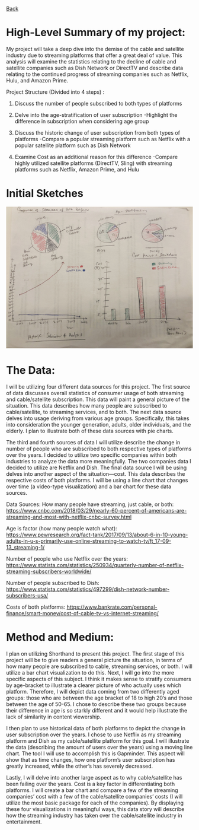 [Back](https://vlahoti.github.io/lahoti_portfolio/)
# High-Level Summary of my project:

My project will take a deep dive into the demise of the cable and satellite industry due to streaming platforms that offer a great deal of value. This analysis will examine the statistics relating to the decline of cable and satellite companies such as Dish Network or DirectTV and describe data relating to the continued progress of streaming companies such as Netflix, Hulu, and Amazon Prime. 

Project Structure (Divided into 4 steps) :

1) Discuss the number of people subscribed to both types of platforms

2) Delve into the age-stratification of user subscription
	-Highlight the difference in subscription when considering age group

3) Discuss the historic change of user subscription from both types of platforms
	-Compare a popular streaming platform such as Netflix with a popular satellite platform such as Dish Network
3) Examine Cost as an additional reason for this difference
	-Compare highly utilized satellite platforms (DirectTV, Sling) with streaming platforms such as Netflix, Amazon Prime, and Hulu

# Initial Sketches

![Sketches](IMG_8451.JPG)

# The Data:

I will be utilizing four different data sources for this project. The first source of data discusses overall statistics of consumer usage of both streaming and cable/satellite subscription. This data will paint a general picture of the situation. This data describes how many people are subscribed to cable/satellite, to streaming services, and to both. The next data source delves into usage deriving from various age groups. Specifically, this takes into consideration the younger generation, adults, older individuals, and the elderly. I plan to illustrate both of these data sources with pie charts.

The third and fourth sources of data I will utilize describe the change in number of people who are subscribed to both respective types of platforms over the years. I decided to utilize two specific companies within both industries to analyze the data more meaningfully. The two companies data I decided to utilize are Netflix and Dish.  The final data source I will be using delves into another aspect of the situation—cost. This data describes the respective costs of both platforms. I will be using a line chart that changes over time (a video-type visualization) and a bar chart for these data sources.

Data Sources: 
 How many people have streaming, just cable, or both:
https://www.cnbc.com/2018/03/29/nearly-60-percent-of-americans-are-streaming-and-most-with-netflix-cnbc-survey.html

Age is factor (how many people watch what):
https://www.pewresearch.org/fact-tank/2017/09/13/about-6-in-10-young-adults-in-u-s-primarily-use-online-streaming-to-watch-tv/ft_17-09-13_streaming-1/

Number of people who use Netflix over the years:
https://www.statista.com/statistics/250934/quarterly-number-of-netflix-streaming-subscribers-worldwide/

Number of people subscribed to Dish:
https://www.statista.com/statistics/497299/dish-network-number-subscribers-usa/

Costs of both platforms:
https://www.bankrate.com/personal-finance/smart-money/cost-of-cable-tv-vs-internet-streaming/

# Method and Medium:

I plan on utilizing Shorthand to present this project. The first stage of this project will be to give readers a general picture the situation, in terms of how many people are subscribed to cable, streaming services, or both. I will utilize a bar chart visualization to do this. Next, I will go into the more specific aspects of this subject. I think it makes sense to stratify consumers by age-bracket to illustrate a clearer picture of who actually uses which platform. Therefore, I will depict data coming from two differently aged groups: those who are between the age bracket of 18 to high 20’s and those between the age of 50-65. I chose to describe these two groups because their difference in age is so starkly different and it would help illustrate the lack of similarity in content viewership.

I then plan to use historical data of both platforms to depict the change in user subscription over the years. I chose to use Netflix as my streaming platform and Dish as my cable/satellite platform for this goal. I will illustrate the data (describing the amount of users over the years) using a moving line chart. The tool I will use to accomplish this is Gapminder. This aspect will show that as time changes, how one platform’s user subscription has greatly increased, while the other’s has severely decreased. 

Lastly, I will delve into another large aspect as to why cable/satellite has been failing over the years. Cost is a key factor in differentiating both platforms. I will create a bar chart and compare a few of the streaming companies’ cost with a few of the cable/satellite companies’ costs (I will utilize the most basic package for each of the companies). By displaying these four visualizations in meaningful ways, this data story will describe how the streaming industry has taken over the cable/satellite industry in entertainment.


